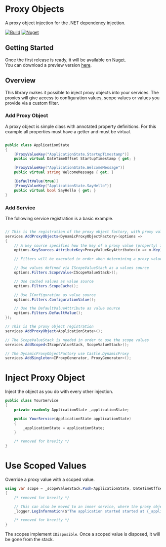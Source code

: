 # Proxy Objects
A proxy object injection for the .NET dependency injection.


[![Build](https://img.shields.io/github/workflow/status/cschulzsuper/proxy-objects/Deploy%20Master)](https://github.com/cschulzsuper/proxy-objects/actions?query=workflow%3A"Deploy+Master")
[![Nuget](https://img.shields.io/github/v/release/cschulzsuper/proxy-objects?sort=semver)](https://github.com/cschulzsuper/proxy-objects/packages/)

## Getting Started
Once the first release is ready, it will be available on [Nuget](https://www.nuget.org/).  
You can download a preview version [here](https://github.com/cschulzsuper/proxy-objects/packages/).

## Overview

This library makes it possible to inject proxy objects into your services.
The proxies will give access to configuration values, scope values or values you provide via a custom filter.

### Add Proxy Object

A proxy object is simple class with annotated property definitions.
For this example all properties must have a getter and must be virtual.

```csharp

public class ApplicationState
{
    [ProxyValueKey("ApplicationState.StartupTimestamp")]
    public virtual DateTimeOffset StartupTimestamp { get; }

    [ProxyValueKey("ApplicationState.WelcomeMessage")]
    public virtual string WelcomeMessage { get; }

    [DefaultValue(true)]
    [ProxyValueKey("ApplicationState.SayHello")]
    public virtual bool SayHello { get; }
}

```

### Add Service

The following service registration is a basic example.

```csharp

// This is the registration of the proxy object factory, with proxy value sources
services.AddProxyObjects<DynamicProxyObjectFactory>(options =>
{
    // A key source specifies how the key of a proxy value (property) is determined
    options.KeySources.AttributeKey<ProxyValueKeyAttribute>(x => x.Key);

    // Filters will be executed in order when determining a proxy value

    // Use values defined via IScopeValueStack as a values source
    options.Filters.ScopeValue<IScopeValueStack>();

    // Use cached values as value source
    options.Filters.ScopeCache();

    // Use IConfiguration as value source
    options.Filters.ConfigurationValue();

    // Use the DefaultValueAttribute as value source
    options.Filters.DefaultValue();
});

// This is the proxy object registration
services.AddProxyObject<ApplicationState>();

// The ScopeValueStack is needed in order to use the scope values
services.AddScoped<IScopeValueStack, ScopeValueStack>();

// The DynamicProxyObjectFactory use Castle.DynamicProxy 
services.AddSingleton<IProxyGenerator, ProxyGenerator>();

```

# Inject Proxy Object

Inject the object as you do with every other injection.

```csharp
public class YourService
{
    private readonly ApplicationState _applicationState;

    public YourService(ApplicationState applicationState)
    {
        _applicationState = applicationState;
    }

    /* removed for brevity */
}
```

# Use Scoped Values

Override a proxy value with a scoped value.

```csharp
using var scope = _scopeValueStack.Push<ApplicationState, DateTimeOffset>(x => x.StartupTimestamp, DateTimeOffset.Now) 
{
    /* removed for brevity */

    // This can also be moved to an inner service, where the proxy object is injection instead.
    _logger.LogInformation($"The application started started at {_applicationState.StartupTimestamp}");

    /* removed for brevity */
}

```

The scopes implement `IDisposible`. Once a scoped value is disposed, it will be gone from the stack.